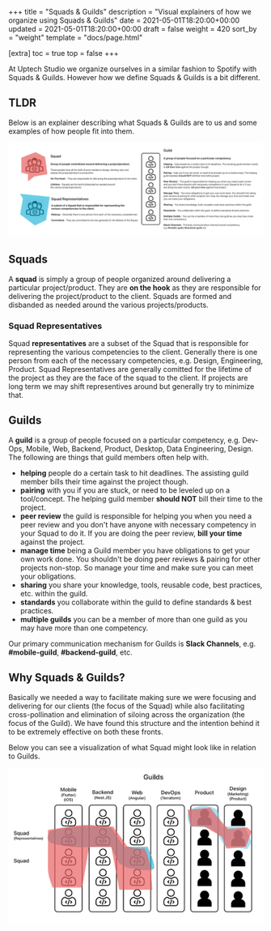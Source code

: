 +++
title = "Squads & Guilds"
description = "Visual explainers of how we organize using Squads & Guilds"
date = 2021-05-01T18:20:00+00:00
updated = 2021-05-01T18:20:00+00:00
draft = false
weight = 420
sort_by = "weight"
template = "docs/page.html"

[extra]
toc = true
top = false
+++

At Uptech Studio we organize ourselves in a similar fashion to Spotify with Squads & Guilds. However how we define Squads & Guilds is a bit different.

## TLDR

Below is an explainer describing what Squads & Guilds are to us and some examples of how people fit into them.

[![Visual explaining what Squads & Guilds](uptech-squads-explainer.png)](uptech-squads-explainer.png)


## Squads

A **squad** is simply a group of people organized around delivering a particular project/product. They are **on the hook** as they are responsible for delivering the project/product to the client. Squads are formed and disbanded as needed around the various projects/products.

### Squad Representatives

Squad **representatives** are a subset of the Squad that is responsible for representing the various competencies to the client. Generally there is one person from each of the necessary competencies, e.g. Design, Engineering, Product. Squad Representatives are generally comitted for the lifetime of the project as they are the face of the squad to the client. If projects are long term we may shift representives around but generally try to minimize that.

## Guilds

A **guild** is a group of people focused on a particular competency, e.g. Dev-Ops, Mobile, Web, Backend, Product, Desktop, Data Engineering, Design. The following are things that guild members often help with.

- **helping** people do a certain task to hit deadlines. The assisting guild member bills their time against the project though.
- **pairing** with you if you are stuck, or need to be leveled up on a tool/concept. The helping guild member **should NOT** bill their time to the project.
- **peer review** the guild is responsible for helping you when you need a peer review and you don't have anyone with necessary competency in your Squad to do it. If you are doing the peer review, **bill your time** against the project.
- **manage time** being a Guild member you have obligations to get your own work done. You shouldn't be doing peer reviews & pairing for other projects non-stop. So manage your time and make sure you can meet your obligations.
- **sharing** you share your knowledge, tools, reusable code, best practices, etc. within the guild.
- **standards** you collaborate within the guild to define standards & best practices.
- **multiple guilds** you can be a member of more than one guild as you may have more than one competency.

Our primary communication mechanism for Guilds is **Slack Channels**, e.g. **#mobile-guild**, **#backend-guild**, etc.

## Why Squads & Guilds?

Basically we needed a way to facilitate making sure we were focusing and delivering for our clients (the focus of the Squad) while also facilitating cross-pollination and elimination of siloing across the organization (the focus of the Guild). We have found this structure and the intention behind it to be extremely effective on both these fronts.

Below you can see a visualization of what Squad might look like in relation to Guilds.

[![Visual example of Squads & Guilds](uptech-squads-example.png)](uptech-squads-example.png)
